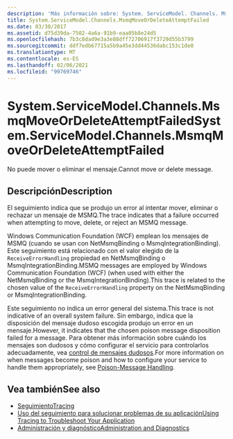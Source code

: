 ```yaml
---
description: 'Más información sobre: System. ServiceModel. Channels. MsmqMoveOrDeleteAttemptFailed'
title: System.ServiceModel.Channels.MsmqMoveOrDeleteAttemptFailed
ms.date: 03/30/2017
ms.assetid: d75d39da-7502-4a6a-91b9-eaa05b8e24d5
ms.openlocfilehash: 7b3c8dad9e3a3e88dff72706917f3729d55b3799
ms.sourcegitcommit: ddf7edb67715a5b9a45e3dd44536dabc153c1de0
ms.translationtype: MT
ms.contentlocale: es-ES
ms.lasthandoff: 02/06/2021
ms.locfileid: "99769746"
---
```

# <a name="systemservicemodelchannelsmsmqmoveordeleteattemptfailed"></a><span data-ttu-id="a1e37-103">System.ServiceModel.Channels.MsmqMoveOrDeleteAttemptFailed</span><span class="sxs-lookup"><span data-stu-id="a1e37-103">System.ServiceModel.Channels.MsmqMoveOrDeleteAttemptFailed</span></span>

<span data-ttu-id="a1e37-104">No puede mover o eliminar el mensaje.</span><span class="sxs-lookup"><span data-stu-id="a1e37-104">Cannot move or delete message.</span></span>  
  
## <a name="description"></a><span data-ttu-id="a1e37-105">Descripción</span><span class="sxs-lookup"><span data-stu-id="a1e37-105">Description</span></span>  

 <span data-ttu-id="a1e37-106">El seguimiento indica que se produjo un error al intentar mover, eliminar o rechazar un mensaje de MSMQ.</span><span class="sxs-lookup"><span data-stu-id="a1e37-106">The trace indicates that a failure occurred when attempting to move, delete, or reject an MSMQ message.</span></span>  
  
 <span data-ttu-id="a1e37-107">Windows Communication Foundation (WCF) emplean los mensajes de MSMQ (cuando se usan con NetMsmqBinding o MsmqIntegrationBinding). Este seguimiento está relacionado con el valor elegido de la `ReceiveErrorHandling` propiedad en NetMsmqBinding o MsmqIntegrationBinding.</span><span class="sxs-lookup"><span data-stu-id="a1e37-107">MSMQ messages are employed by Windows Communication Foundation (WCF) (when used with either the NetMsmqBinding or the MsmqIntegrationBinding).This trace is related to the chosen value of the `ReceiveErrorHandling` property on the NetMsmqBinding or MsmqIntegrationBinding.</span></span>  
  
 <span data-ttu-id="a1e37-108">Este seguimiento no indica un error general del sistema.</span><span class="sxs-lookup"><span data-stu-id="a1e37-108">This trace is not indicative of an overall system failure.</span></span> <span data-ttu-id="a1e37-109">Sin embargo, indica que la disposición del mensaje dudoso escogida produjo un error en un mensaje.</span><span class="sxs-lookup"><span data-stu-id="a1e37-109">However, it indicates that the chosen poison message disposition failed for a message.</span></span> <span data-ttu-id="a1e37-110">Para obtener más información sobre cuándo los mensajes son dudosos y cómo configurar el servicio para controlarlos adecuadamente, vea [control de mensajes dudosos](../../feature-details/poison-message-handling.md).</span><span class="sxs-lookup"><span data-stu-id="a1e37-110">For more information on when messages become poison and how to configure your service to handle them appropriately, see [Poison-Message Handling](../../feature-details/poison-message-handling.md).</span></span>  
  
## <a name="see-also"></a><span data-ttu-id="a1e37-111">Vea también</span><span class="sxs-lookup"><span data-stu-id="a1e37-111">See also</span></span>

- [<span data-ttu-id="a1e37-112">Seguimiento</span><span class="sxs-lookup"><span data-stu-id="a1e37-112">Tracing</span></span>](index.md)
- [<span data-ttu-id="a1e37-113">Uso del seguimiento para solucionar problemas de su aplicación</span><span class="sxs-lookup"><span data-stu-id="a1e37-113">Using Tracing to Troubleshoot Your Application</span></span>](using-tracing-to-troubleshoot-your-application.md)
- [<span data-ttu-id="a1e37-114">Administración y diagnóstico</span><span class="sxs-lookup"><span data-stu-id="a1e37-114">Administration and Diagnostics</span></span>](../index.md)
